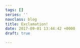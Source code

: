 ```yaml
---
tags: []
series: ''
navclass: blog
title: Exclamation!
date: 2017-09-01 13:44:42 +0000
draft: true

---
```

